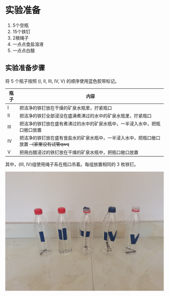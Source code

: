 # 实验准备

1. 5个空瓶
2. 15个铁钉
3. 2根绳子
4. 一点点食盐溶液
5. 一点点白醋

## 实验准备步骤

将 5 个瓶子按照 (I, II, III, IV, V) 的顺序使用蓝色胶带标记。

| 瓶子 | 内容 |
| ---- | ---- |
| I | 把洁净的铁钉放在干燥的矿泉水瓶里，拧紧瓶口 |
| II | 把洁净的铁钉全部浸没在盛满煮沸过的水中的矿泉水瓶里，拧紧瓶口 |
| III | 把洁净的铁钉放在盛有煮沸过的水中的矿泉水瓶中，一半浸入水中，把瓶口敞口放置 |
| IV | 把洁净的铁钉放在盛有食盐水的矿泉水瓶中，一半浸入水中，把瓶口敞口放置 ~~（家里没有试管qwq~~ |
| V | 把用白醋浸过的铁钉放在干燥的矿泉水瓶中，把瓶口敞口放置 |

其中，(III, IV)组使用绳子系在瓶口吊着。每组放置相同的 3 枚铁钉。

![view](../assets/Fe/IMG_20220730_150334.jpg)
